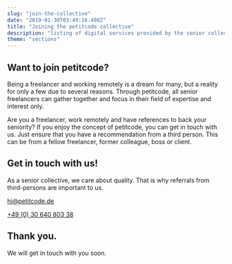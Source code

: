 ```yaml
---
slug: "join-the-collective"
date: "2019-01-30T03:49:16.408Z"
title: "Joining the petitcode collective"
description: "listing of digital services provided by the senior collective of petitcode."
theme: "sections"
---
```


<Sections>
<Section>
<Columns>
<ColumnContent>

# Want to join petitcode?

Being a freelancer and working remotely is a dream for many, but a reality for only a few due to several reasons. Through petitcode, all senior freelancers can gather together and focus in their field of expertise and interest only.

Are you a freelancer, work remotely and have references to back your seniority? If you enjoy the concept of petitcode, you can get in touch with us. Just ensure that you have a recommendation from a third person. This can be from a fellow freelancer, former colleague, boss or client.

</ColumnContent>
<ColumnImage file="ruben-bagues-716364-unsplash.jpg" alt="a mobile application can be the easiest way to reach high numbers of customers">
</ColumnImage>
</Columns>
</Section>
<Section inverted scrollId="contact">
<SectionContent>
<FreelancerForm scrollTo="contact">
<FormIntro>

# Get in touch with us!

As a senior collective, we care about quality. That is why referrals from third-persons are important to us.

<a href="mailto:hi@petitcode.de">hi@petitcode.de</a>

<a href="tel:+493064080338">+49 (0) 30 640 803 38</a>

</FormIntro>
<FormSuccess>

# Thank you.

We will get in touch with you soon.

</FormSuccess>
</FreelancerForm>
</SectionContent>
</Section>
</Sections>
